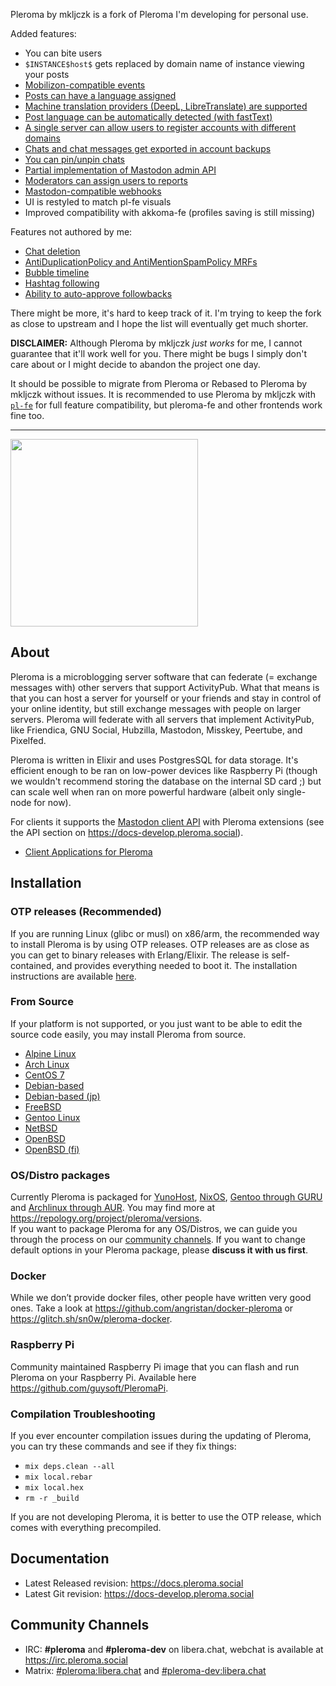 Pleroma by mkljczk is a fork of Pleroma I'm developing for personal use.

Added features:

- You can bite users
- `$INSTANCE$host$` gets replaced by domain name of instance viewing your posts
- [Mobilizon-compatible events](https://git.pleroma.social/pleroma/pleroma/-/merge_requests/3955)
- [Posts can have a language assigned](https://git.pleroma.social/pleroma/pleroma/-/merge_requests/3940)
- [Machine translation providers (DeepL, LibreTranslate) are supported](https://git.pleroma.social/pleroma/pleroma/-/merge_requests/4102)
- [Post language can be automatically detected (with fastText)](https://git.pleroma.social/pleroma/pleroma/-/merge_requests/4103)
- [A single server can allow users to register accounts with different domains](https://git.pleroma.social/pleroma/pleroma/-/merge_requests/3965)
- [Chats and chat messages get exported in account backups](https://git.pleroma.social/pleroma/pleroma/-/merge_requests/4088)
- [You can pin/unpin chats](https://git.pleroma.social/pleroma/pleroma/-/merge_requests/3637)
- [Partial implementation of Mastodon admin API](https://git.pleroma.social/pleroma/pleroma/-/merge_requests/3671)
- [Moderators can assign users to reports](https://git.pleroma.social/pleroma/pleroma/-/merge_requests/3670)
- [Mastodon-compatible webhooks](https://git.pleroma.social/pleroma/pleroma/-/merge_requests/3683)
- UI is restyled to match pl-fe visuals
- Improved compatibility with akkoma-fe (profiles saving is still missing)

Features not authored by me:
- [Chat deletion](https://git.pleroma.social/pleroma/pleroma/-/merge_requests/3029)
- [AntiDuplicationPolicy and AntiMentionSpamPolicy MRFs](https://gitlab.com/soapbox-pub/rebased/-/merge_requests/249)
- [Bubble timeline](https://akkoma.dev/AkkomaGang/akkoma/pulls/100)
- [Hashtag following](https://akkoma.dev/AkkomaGang/akkoma/pulls/341)
- [Ability to auto-approve followbacks](https://akkoma.dev/AkkomaGang/akkoma/pulls/674)

There might be more, it's hard to keep track of it. I'm trying to keep the fork as close to upstream and I hope the list will eventually get much shorter.

**DISCLAIMER:**
Although Pleroma by mkljczk *just works* for me, I cannot guarantee that it'll work well for you. There might be bugs I simply don't care about or I might decide to abandon the project one day.

It should be possible to migrate from Pleroma or Rebased to Pleroma by mkljczk without issues. It is recommended to use Pleroma by mkljczk with [`pl-fe`](https://github.com/mkljczk/pl-fe/tree/develop/packages/pl-fe) for full feature compatibility, but pleroma-fe and other frontends work fine too.

---

<img src="https://git.pleroma.social/pleroma/pleroma/uploads/8cec84f5a084d887339f57deeb8a293e/pleroma-banner-vector-nopad-notext.svg" width="300px" />

## About 

Pleroma is a microblogging server software that can federate (= exchange messages with) other servers that support ActivityPub. What that means is that you can host a server for yourself or your friends and stay in control of your online identity, but still exchange messages with people on larger servers. Pleroma will federate with all servers that implement ActivityPub, like Friendica, GNU Social, Hubzilla, Mastodon, Misskey, Peertube, and Pixelfed.

Pleroma is written in Elixir and uses PostgresSQL for data storage. It's efficient enough to be ran on low-power devices like Raspberry Pi (though we wouldn't recommend storing the database on the internal SD card ;) but can scale well when ran on more powerful hardware (albeit only single-node for now).

For clients it supports the [Mastodon client API](https://docs.joinmastodon.org/api/guidelines/) with Pleroma extensions (see the API section on <https://docs-develop.pleroma.social>).

- [Client Applications for Pleroma](https://docs-develop.pleroma.social/backend/clients/)

## Installation

### OTP releases (Recommended)
If you are running Linux (glibc or musl) on x86/arm, the recommended way to install Pleroma is by using OTP releases. OTP releases are as close as you can get to binary releases with Erlang/Elixir. The release is self-contained, and provides everything needed to boot it. The installation instructions are available [here](https://docs-develop.pleroma.social/backend/installation/otp_en/).

### From Source
If your platform is not supported, or you just want to be able to edit the source code easily, you may install Pleroma from source.

- [Alpine Linux](https://docs-develop.pleroma.social/backend/installation/alpine_linux_en/)
- [Arch Linux](https://docs-develop.pleroma.social/backend/installation/arch_linux_en/)
- [CentOS 7](https://docs-develop.pleroma.social/backend/installation/centos7_en/)
- [Debian-based](https://docs-develop.pleroma.social/backend/installation/debian_based_en/)
- [Debian-based (jp)](https://docs-develop.pleroma.social/backend/installation/debian_based_jp/)
- [FreeBSD](https://docs-develop.pleroma.social/backend/installation/freebsd_en/)
- [Gentoo Linux](https://docs-develop.pleroma.social/backend/installation/gentoo_en/)
- [NetBSD](https://docs-develop.pleroma.social/backend/installation/netbsd_en/)
- [OpenBSD](https://docs-develop.pleroma.social/backend/installation/openbsd_en/)
- [OpenBSD (fi)](https://docs-develop.pleroma.social/backend/installation/openbsd_fi/)

### OS/Distro packages
Currently Pleroma is packaged for [YunoHost](https://yunohost.org), [NixOS](https://nixos.org), [Gentoo through GURU](https://gentoo.org/) and [Archlinux through AUR](https://aur.archlinux.org/packages/pleroma). You may find more at <https://repology.org/project/pleroma/versions>.  
If you want to package Pleroma for any OS/Distros, we can guide you through the process on our [community channels](#community-channels). If you want to change default options in your Pleroma package, please **discuss it with us first**.

### Docker
While we don’t provide docker files, other people have written very good ones. Take a look at <https://github.com/angristan/docker-pleroma> or <https://glitch.sh/sn0w/pleroma-docker>.

### Raspberry Pi
Community maintained Raspberry Pi image that you can flash and run Pleroma on your Raspberry Pi. Available here <https://github.com/guysoft/PleromaPi>.

### Compilation Troubleshooting
If you ever encounter compilation issues during the updating of Pleroma, you can try these commands and see if they fix things:

- `mix deps.clean --all`
- `mix local.rebar`
- `mix local.hex`
- `rm -r _build`

If you are not developing Pleroma, it is better to use the OTP release, which comes with everything precompiled.

## Documentation
- Latest Released revision: <https://docs.pleroma.social>
- Latest Git revision: <https://docs-develop.pleroma.social>

## Community Channels
* IRC: **#pleroma** and **#pleroma-dev** on libera.chat, webchat is available at <https://irc.pleroma.social>
* Matrix: [#pleroma:libera.chat](https://matrix.to/#/#pleroma:libera.chat) and [#pleroma-dev:libera.chat](https://matrix.to/#/#pleroma-dev:libera.chat)
